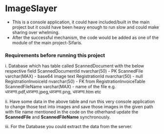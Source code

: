 # ImageSlayer
- This is a console application, it could have included/built in the main project but it could have been heavy enough to run slow and could make sharing over whelming.
- After the successful mechanism, the code would be added as one of the module of the main project-Sifaris.
  
### Requirements before running this project
i.     Database which has table called ScannedDocument with the below respective field 
       ScannedDocumentId	nvarchar(50)	- PK
       ScannedFile	varchar(MAX) - base64 image text
       RegistrationId	nvarchar(50) - null
       RegistrationInvoiceId	nvarchar(50)	- FK from RegistrationInvoiceTable	
       ScannedFileName	varchar(MAX) - name of the file e.g. धरजग्गा.pdf,धरजग्गा.jpeg,धरजग्गा.png, धरजग्गा.htm etc 

ii. Have some data in the above table and run this very console application to change those text into images and save those images in the given path with file name mentioned in the code on the otherhand update the  **ScannedFile** and **ScannedFileName** synchronously.

iii. For the Database you could extract the data from the server.


		
